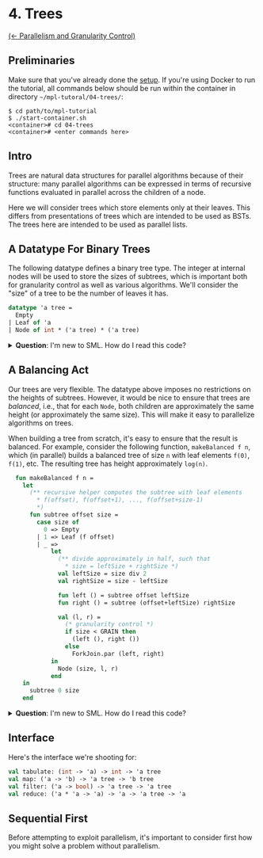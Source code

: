 # 4. Trees

[(← Parallelism and Granularity Control)](../03-how-to-par/README.md)

## Preliminaries

Make sure that you've already done the [setup](../01-setup/README.md). If
you're using Docker to run the tutorial, all commands below should be
run within the container in directory `~/mpl-tutoral/04-trees/`:

```
$ cd path/to/mpl-tutorial
$ ./start-container.sh
<container># cd 04-trees
<container># <enter commands here>
```

## Intro

Trees are natural data structures for parallel algorithms because of
their structure: many parallel algorithms can be expressed in terms of
recursive functions evaluated in parallel across the children of a node.

Here we will consider trees which store elements only at their leaves. This
differs from presentations of trees which are intended to be used as BSTs. The
trees here are intended to be used as parallel lists.

## A Datatype For Binary Trees

The following datatype defines a binary tree type. The integer
at internal nodes will be used to store the sizes of subtrees, which is
important both for granularity control as well as various algorithms. We'll
consider the "size" of a tree to be the number of leaves it has.

```sml
datatype 'a tree =
  Empty
| Leaf of 'a
| Node of int * ('a tree) * ('a tree)
```

<details>
<summary><strong>Question</strong>: I'm new to SML. How do I read this code?</summary>
<blockquote>
We define a new type, <code>'a tree</code>, which has "elements" of type
<code>'a</code>. This thing written <code>'a</code> is a
<em>type parameter</em>. In other languages, like Java
or C++, you might see a similar type written as
<code>Tree&lt;T&gt;</code> where <code>T</code> is the type parameter.
In SML, we write the type parameter on the left
instead of the right, and we don't need to use any brackets or parentheses.
<br><br>
For example, in the code <code>val x: string tree = ...</code>, we have
a variable <code>x</code> of type <code>string tree</code>. Here, the
type parameter <code>'a</code> has been instantiated as <code>string</code>.
<br><br>
There are three possibilities for a thing of type <code>'a tree</code>:
  <ol>
    <li>it could be <code>Empty</code>,</li>
    <li>it could be <code>Leaf x</code>, where <code>x</code> is a value of
    type <code>'a</code>, or</li>
    <li> it could be <code>Node(n,l,r)</code>, where
    <code>n</code> is an integer, and <code>l</code> and <code>r</code> are
    two subtrees, both of type <code>'a tree</code>. In this tutorial, we will
    be using the integer <code>n</code> to keep track of subtree sizes.</li>
  </ol>
<br><br>
For the <code>Node</code> case, note that we use asterisks (<code>*</code>) to
separate components of the type. This syntax is more generally used for all
tuples in the language. For example, a function that takes two integers as
argument and returns a string would have type
<code>(int * int) -> string</code>.
<br><br>
In SML, tuples are first-class members of the language. One could think of our
tree <code>Node</code> as containing three pieces of data (an integer and
two subtrees), but it might be more accurate to think of a <code>Node</code> as
containing a <em>single</em> piece of data: a tuple of three components.
</blockquote>
</details>

## A Balancing Act

Our trees are very flexible. The datatype above imposes no restrictions on the
heights of subtrees. However, it would be nice to ensure that trees are
*balanced*, i.e., that for each `Node`, both children are approximately the same
height (or approximately the same size). This will make it easy to parallelize
algorithms on trees.

When building a tree from scratch, it's easy to ensure that the result is
balanced. For example, consider the following function, `makeBalanced f n`,
which (in parallel) builds a balanced tree of size `n` with leaf elements
`f(0)`, `f(1)`, etc. The resulting tree has height approximately `log(n)`.

```sml
  fun makeBalanced f n =
    let
      (** recursive helper computes the subtree with leaf elements
        * f(offset), f(offset+1), ..., f(offset+size-1)
        *)
      fun subtree offset size =
        case size of
          0 => Empty
        | 1 => Leaf (f offset)
        | _ =>
            let
              (** divide approximately in half, such that
                * size = leftSize + rightSize *)
              val leftSize = size div 2
              val rightSize = size - leftSize

              fun left () = subtree offset leftSize
              fun right () = subtree (offset+leftSize) rightSize

              val (l, r) =
                (* granularity control *)
                if size < GRAIN then
                  (left (), right ())
                else
                  ForkJoin.par (left, right)
            in
              Node (size, l, r)
            end
    in
      subtree 0 size
    end
```

<details>
<summary><strong>Question</strong>: I'm new to SML. How do I read this code?</summary>
<blockquote>
TODO...
</blockquote>
</details>

## Interface

Here's the interface we're shooting for:

```sml
val tabulate: (int -> 'a) -> int -> 'a tree
val map: ('a -> 'b) -> 'a tree -> 'b tree
val filter: ('a -> bool) -> 'a tree -> 'a tree
val reduce: ('a * 'a -> 'a) -> 'a -> 'a tree -> 'a
```

## Sequential First

Before attempting to exploit parallelism, it's important to consider first how
you might solve a problem without parallelism.
